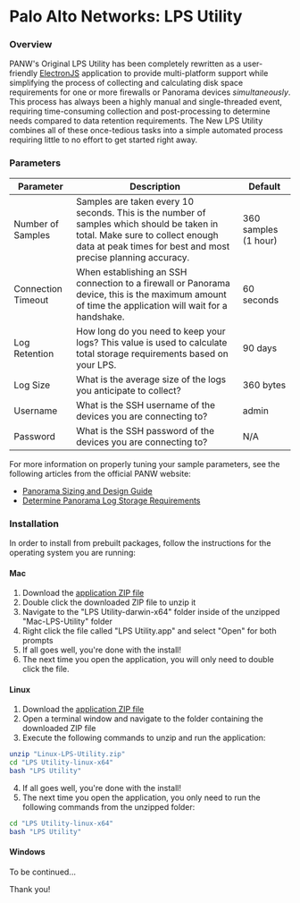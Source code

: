 # Palo Alto Networks: LPS Utility

### Overview
PANW's Original LPS Utility has been completely rewritten as a user-friendly [ElectronJS](https://electronjs.org) application to provide multi-platform support while simplifying the process of collecting and calculating disk space requirements for one or more firewalls or Panorama devices *simultaneously*. This process has always been a highly manual and single-threaded event, requiring time-consuming collection and post-processing to determine needs compared to data retention requirements. The New LPS Utility combines all of these once-tedious tasks into a simple automated process requiring little to no effort to get started right away.

### Parameters
| Parameter | Description | Default |
| --- | --- | --- |
| Number of Samples | Samples are taken every 10 seconds. This is the number of samples which should be taken in total. Make sure to collect enough data at peak times for best and most precise planning accuracy. | 360 samples (1 hour) |
| Connection Timeout | When establishing an SSH connection to a firewall or Panorama device, this is the maximum amount of time the application will wait for a handshake. | 60 seconds |
| Log Retention | How long do you need to keep your logs? This value is used to calculate total storage requirements based on your LPS. | 90 days |
| Log Size | What is the average size of the logs you anticipate to collect? | 360 bytes |
| Username | What is the SSH username of the devices you are connecting to? | admin |
| Password | What is the SSH password of the devices you are connecting to? | N/A |

For more information on properly tuning your sample parameters, see the following articles from the official PANW website:
* [Panorama Sizing and Design Guide](https://live.paloaltonetworks.com/t5/Management-Articles/Panorama-Sizing-and-Design-Guide/ta-p/72181)
* [Determine Panorama Log Storage Requirements](https://www.paloaltonetworks.com/documentation/71/panorama/panorama_adminguide/set-up-panorama/determine-panorama-log-storage-requirements)

### Installation
In order to install from prebuilt packages, follow the instructions for the operating system you are running:

#### Mac
1. Download the [application ZIP file](https://paloaltonetworks.box.com/s/py6cxghrwxgi1wzinorknc6z0sf3f4ar)
2. Double click the downloaded ZIP file to unzip it
3. Navigate to the "LPS Utility-darwin-x64" folder inside of the unzipped "Mac-LPS-Utility" folder
4. Right click the file called "LPS Utility.app" and select "Open" for both prompts
5. If all goes well, you're done with the install!
6. The next time you open the application, you will only need to double click the file.

#### Linux
1. Download the [application ZIP file](https://paloaltonetworks.app.box.com/s/0qtqudixkctynecb42uxggg4qheskvq9)
2. Open a terminal window and navigate to the folder containing the downloaded ZIP file
3. Execute the following commands to unzip and run the application:

```bash
unzip "Linux-LPS-Utility.zip"
cd "LPS Utility-linux-x64"
bash "LPS Utility"
```

4. If all goes well, you're done with the install!
5. The next time you open the application, you only need to run the following commands from the unzipped folder:

```bash
cd "LPS Utility-linux-x64"
bash "LPS Utility"
```

#### Windows
To be continued...

Thank you!